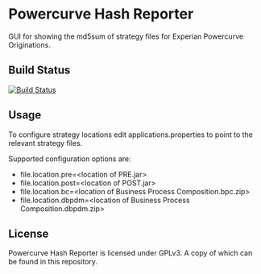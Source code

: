 # Powercurve Hash Reporter

GUI for showing the md5sum of strategy files for Experian Powercurve Originations.

## Build Status

[![Build Status](https://travis-ci.org/andymccall/pchr.andymccall.co.uk.svg?branch=master)](https://travis-ci.org/andymccall/pchr.andymccall.co.uk)

## Usage

To configure strategy locations edit applications.properties to point to the relevant strategy files.

Supported configuration options are:

* file.location.pre=\<location of PRE.jar\>
* file.location.post=\<location of POST.jar\>
* file.location.bc=\<location of Business Process Composition.bpc.zip\>
* file.location.dbpdm=\<location of Business Process Composition.dbpdm.zip\>

## License

Powercurve Hash Reporter is licensed under GPLv3. A copy of which can be found in this repository.
